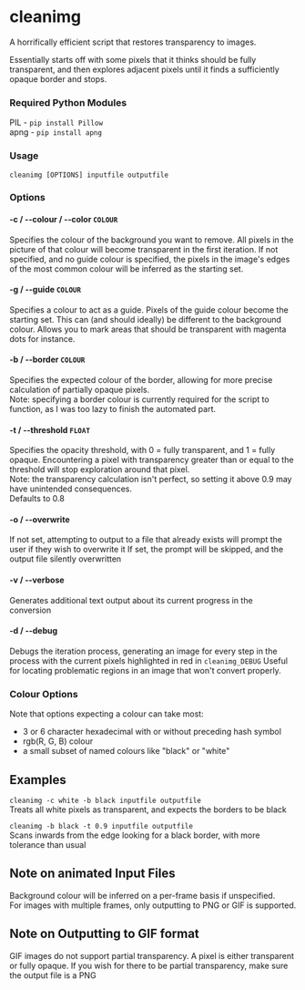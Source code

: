 # cleanimg
A horrifically efficient script that restores transparency to images.

Essentially starts off with some pixels that it thinks should be fully transparent, and then explores adjacent pixels until it finds a sufficiently opaque border and stops.

### Required Python Modules

PIL - `pip install Pillow`  
apng - `pip install apng`  

### Usage

`cleanimg [OPTIONS] inputfile outputfile`

### Options

#### -c / --colour / --color `COLOUR`
Specifies the colour of the background you want to remove.
All pixels in the picture of that colour will become transparent in the first iteration.
If not specified, and no guide colour is specified, the pixels in the image's edges of the most common colour will be inferred as the starting set.

#### -g / --guide `COLOUR`
Specifies a colour to act as a guide.
Pixels of the guide colour become the starting set.
This can (and should ideally) be different to the background colour.
Allows you to mark areas that should be transparent with magenta dots for instance.

#### -b / --border `COLOUR`
Specifies the expected colour of the border, allowing for more precise calculation of partially opaque pixels.  
Note: specifying a border colour is currently required for the script to function, as I was too lazy to finish the automated part.

#### -t / --threshold `FLOAT`
Specifies the opacity threshold, with 0 = fully transparent, and 1 = fully opaque.
Encountering a pixel with transparency greater than or equal to the threshold will stop exploration around that pixel.  
Note: the transparency calculation isn't perfect, so setting it above 0.9 may have unintended consequences.  
Defaults to 0.8

#### -o / --overwrite
If not set, attempting to output to a file that already exists will prompt the user if they wish to overwrite it
If set, the prompt will be skipped, and the output file silently overwritten

#### -v / --verbose
Generates additional text output about its current progress in the conversion

#### -d / --debug
Debugs the iteration process, generating an image for every step in the process with the current pixels highlighted in red in `cleanimg_DEBUG`
Useful for locating problematic regions in an image that won't convert properly.

### Colour Options

Note that options expecting a colour can take most:

* 3 or 6 character hexadecimal with or without preceding hash symbol
* rgb(R, G, B) colour
* a small subset of named colours like "black" or "white"

## Examples

`cleanimg -c white -b black inputfile outputfile`  
Treats all white pixels as transparent, and expects the borders to be black

`cleanimg -b black -t 0.9 inputfile outputfile`  
Scans inwards from the edge looking for a black border, with more tolerance than usual


## Note on animated Input Files

Background colour will be inferred on a per-frame basis if unspecified.  
For images with multiple frames, only outputting to PNG or GIF is supported.

## Note on Outputting to GIF format

GIF images do not support partial transparency. A pixel is either transparent or fully opaque.
If you wish for there to be partial transparency, make sure the output file is a PNG
